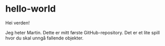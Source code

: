 # hello-world
Hei verden!

Jeg heter Martin. Dette er mitt første GitHub-repository.
Det er et lite spill hvor du skal unngå fallende objekter.
